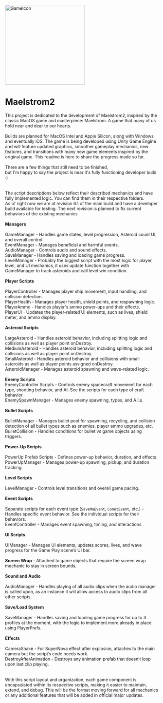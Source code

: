
<img width="262" alt="GameIcon" src="https://github.com/jackandcarter/Maelstrom2/assets/131922119/e0db474a-305b-4e98-9ae8-0b76d7da7c0a">

# **__Maelstrom2__**

This project is dedicated to the development of Maelstrom2, inspired by the classic MacOS game and masterpiece: Maelstrom. A game that many of us hold near and dear to our hearts.
<BR><BR> 
Builds are planned for MacOS Intel and Apple Silicon, along with Windows and eventually iOS. The game is being developed using Unity Game Engine and will feature updated graphics, smoother gameplay mechanics, new features, and transitions with many new game elements inspired by the original game. This readme is here to share the progress made so far.
<BR>
<BR>
There are a few things that still need to be finished, <BR>but I'm happy to say the project is near it's fully functioning developer build :)
<br>
<BR>
<BR> The script descriptions below reflect their described mechanics and have fully implemented logic. You can find them in their respective folders.<BR>
As of right now we are at revision 6.1 of the main build and have a developer build available for testing. The next revision is planned to fix current behaviors of the existing mechanics.
<BR><BR>
**__Managers__**<BR><BR>
     GameManager - Handles game states, level progression, Asteroid count UI, and overall control.<BR>
     EventManager - Manages beneficial and harmful events.<BR>
     AudioManager - Controls audio and sound effects.<BR>
     SaveManager - Handles saving and loading game progress.<BR>
     LevelManager - Probably the biggest script with the most logic for player, level, and UI mechanics, it uses update function together with GameManager to track asteroids and call level win condition.
<BR><BR>
**__Player Scripts__**<BR><BR>
   PlayerController - Manages player ship movement, input handling, and collision detection.<BR>
   PlayerHealth - Manages player health, shield points, and respawning logic.<BR>
   PlayerAmmo - Handles player's ammo power-ups and their effects.<BR>
   PlayerUI - Updates the player-related UI elements, such as lives, shield meter, and ammo display.<BR>
<BR>
**__Asteroid Scripts__**<BR><BR>
   LargeAsteroid - Handles asteroid behavior, including splitting logic and collisions as well as player point onDestroy.<BR>
   MediumAsteroid - Handles asteroid behavior, including splitting logic and collisions as well as player point onDestroy.<BR>
   SmallAsteroid - Handles asteroid behavior and collisions with small asteroids as well as player points assigned onDestroy.<BR>
   AsteroidManager - Manages asteroid spawning and wave-related logic.<BR>
<BR>
**__Enemy Scripts__**<BR>
   EnemyController Scripts - Controls enemy spacecraft movement for each type, shooting behavior, and AI. See the scripts for each type of craft behavior.<BR>
   EnemySpawnManager - Manages enemy spawning, types, and A.I.s.<BR>
<BR>
**__Bullet Scripts__**<BR><BR>
   BulletManager - Manages bullet pool for spawning, recycling, and collision detection of all bullet types such as enemies, player ammo upgrades, etc.<BR>
   BulletCollision - Handles conditions for bullet vs game objects using triggers.<BR>
<BR>
**__Power-Up Scripts__**<BR><BR>
   PowerUp Prefab Scripts - Defines power-up behavior, duration, and effects.<BR>
   PowerUpManager - Manages power-up spawning, pickup, and duration tracking.<BR>
<BR>
**__Level Scripts__**<BR><BR>
   LevelManager - Controls level transitions and overall game pacing.<BR>
<BR>
**__Event Scripts__**<BR><BR>
   Separate scripts for each event type (`SaveMeEvent`, `CometEvent`, etc.) - Handles specific event behavior. See the individual scripts for their behaviors.<BR>
   EventController - Manages event spawning, timing, and interactions.<BR>
<BR>
**__UI Scripts__**<BR><BR>
   UIManager - Manages UI elements, updates scores, lives, and wave progress for the Game Play scene’s UI bar.<BR>
  <BR>
**__Screen Wrap__** - Attached to game objects that require the screen wrap mechanic to stay in screen bounds.<BR>
<BR>
**__Sound and Audio__**<BR><BR>
    AudioManager - Handles playing of all audio clips when the audio manager is called upon, as an instance it will allow access to audio clips from all other scripts.<BR>
<BR>
**__Save/Load System__**<BR><BR>
    SaveManager - Handles saving and loading game progress for up to 3 profiles at the moment, with the logic to implement more already in place using PlayerPrefs.<BR>
<BR>
**__Effects__**<BR><BR>
    CameraShake - For SuperNova effect after explosion, attaches to the main camera but the script’s code needs work.<BR>
    DestroyAfterAnimation - Destroys any animation prefab that doesn’t loop upon last clip playing.<BR>
<BR>
<BR>
With this script layout and organization, each game component is encapsulated within its respective scripts, making it easier to maintain, extend, and debug. This will be the format moving forward for all mechanics or any additional features that will be added in official major updates.<BR>
<BR>
